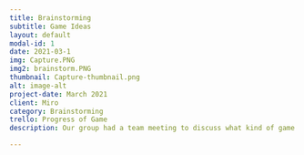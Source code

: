 ```yaml
---
title: Brainstorming
subtitle: Game Ideas
layout: default
modal-id: 1
date: 2021-03-1
img: Capture.PNG
img2: brainstorm.PNG
thumbnail: Capture-thumbnail.png
alt: image-alt
project-date: March 2021
client: Miro
category: Brainstorming
trello: Progress of Game
description: Our group had a team meeting to discuss what kind of game to make and we made a lot good ideas for our upcoming game. Things like gameplay mechanics, goals, world building, etc. were all discussed in the meeting and we gave feedback to each one of them and decide if we like it or not. After the meeting, our team decided to choose a horror theme set in a 3D forest with a game mechanic of swapping the player with animate and inanimate objects but this idea can be changed in the upcoming future.

---
```

